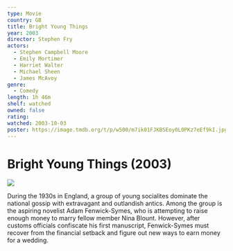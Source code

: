 ```yaml
---
type: Movie
country: GB
title: Bright Young Things
year: 2003
director: Stephen Fry
actors:
  - Stephen Campbell Moore
  - Emily Mortimer
  - Harriet Walter
  - Michael Sheen
  - James McAvoy
genre:
  - Comedy
length: 1h 46m
shelf: watched
owned: false
rating:
watched: 2003-10-03
poster: https://image.tmdb.org/t/p/w500/m7ik01FJKBSEoy0L0PKz7eEf9kI.jpg
---
```


# Bright Young Things (2003)

![](https://image.tmdb.org/t/p/w500/m7ik01FJKBSEoy0L0PKz7eEf9kI.jpg)

During the 1930s in England, a group of young socialites dominate the national gossip with extravagant and outlandish antics. Among the group is the aspiring novelist Adam Fenwick-Symes, who is attempting to raise enough money to marry fellow member Nina Blount. However, after customs officials confiscate his first manuscript, Fenwick-Symes must recover from the financial setback and figure out new ways to earn money for a wedding.